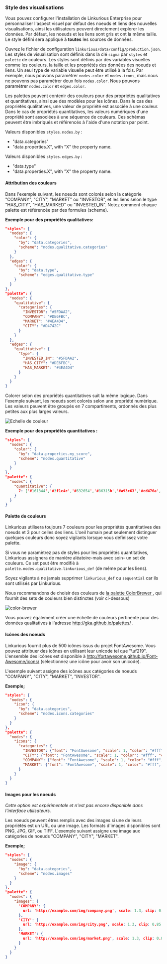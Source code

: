 ### Style des visualisations

Vous pouvez configurer l'installation de Linkurious Enterprise pour personnaliser l'aspect visuel par défaut des noeuds et liens des nouvelles visualisations, ainsi les utilisateurs peuvent directement explorer les données. Par défaut, les noeuds et les liens sont gris et ont la même taille. Le style défini sera appliqué à **toutes** les sources de données.

Ouvrez le fichier de configuration `linkurious/data/config/production.json`. Les styles de visualisation sont définis dans la clé `sigma` par  `styles` et  `palette` de couleurs. Les styles sont définis par des variables visuelles comme les couleurs, la taille et les propriétés des données des noeuds et liens. Un seul type de variable visuelle peut être utilisé à la fois. Par exemple, nous pouvons paramètrer `nodes.color` et `nodes.icons`, mais nous ne pouvons pas paramètrer deux fois  `nodes.color`. Nous pouvons paramètrer `nodes.color` et `edges.color`.

Les palettes peuvent contenir des couleurs pour des propriétés qualitatives et quantitatives, ainsi que des modèles pour les icônes. Dans le cas des propriétés qualitatives, une valeur de propriété est associée à une couleur. Dans le cas de propriétés quantitatives, les valeurs numériques d'une propriété sont associées à une séquence de couleurs. Ces schémas peuvent être imbriqués et référencés à l'aide d'une notation par point. 

Valeurs disponibles `styles.nodes.by` :
- "data.categories"
- "data.properties.X", with "X" the property name.

Valeurs disponibles `styles.edges.by` :
- "data.type"
- "data.properties.X", with "X" the property name.

#### Attribution des couleurs 

Dans l'exemple suivant, les noeuds sont colorés selon la catégorie  "COMPANY", "CITY", "MARKET" ou "INVESTOR", et les liens selon le type  "HAS_CITY", "HAS_MARKED" ou "INVESTED_IN". Notez comment chaque palette est référencée par des formules (scheme).

**Exemple pour des propriétés qualitatives:**
```json
"styles": {
  "nodes": {
    "color": {
      "by": "data.categories",
      "scheme": "nodes.qualitative.categories"
    }
  },
  "edges": {
    "color": {
      "by": "data.type",
      "scheme": "edges.qualitative.type"
    }
  }
},
"palette": {
  "nodes": {
    "qualitative": {
      "categories": {
        "INVESTOR": "#5FDAA2",
        "COMPANY": "#DE6FBC",
        "MARKET": "#4EA4D4",
        "CITY": "#D4742C"
      }
    }
  },
  "edges": {
    "qualitative": {
      "type": {
        "INVESTED_IN": "#5FDAA2",
        "HAS_CITY": "#DE6FBC",
        "HAS_MARKET": "#4EA4D4"
      }
    }
  }
}
```

Colorer selon des propriétés quantitatives suit la même logique. Dans l'exemple suivant, les noeuds sont colorés selon une propriété numérique. Les valeurs peuvent être groupés en 7 compartiments, ordonnés des plus petites aux plus larges valeurs. 

![Echelle de couleur](Color-scale.png)

**Exemple pour des propriétés quantitatives :**
```json
"styles": {
  "nodes": {
    "color": {
      "by": "data.properties.my_score",
      "scheme": "nodes.quantitative"
    }
  }
},
"palette": {
  "nodes": {
    "quantitative": {
      7: ['#161344','#3f1c4c','#632654','#86315b','#a93c63','#cd476a','#f35371']
    }
  }
}
```

#### Palette de couleurs

Linkurious utilisera toujours 7 couleurs pour les propriétés quantitatives des noeuds et 3 pour celles des liens. L'oeil humain peut seulement distinguer quelques couleurs donc soyez vigilants lorsque vous définissez votre palette.  

Si vous ne paramètrez pas de styles pour les propriétés quantitatives, Linkurious assignera de manière aléatoire-mais avec soin- un set de couleurs. Ce set peut être modifiè à  `palette.nodes.qualitative.linkurious_def` (de même pour les liens).

Soyez vigilants à ne jamais supprimer `linkurious_def` ou `sequential` car ils sont utilisés par Linkurious.

Nous recommandons de choisir des couleurs de  [la palette ColorBrewer ](https://github.com/Linkurious/linkurious.js/blob/develop/plugins/sigma.plugins.colorbrewer/sigma.plugins.colorbrewer.js), qui fournit des sets de couleurs bien distinctes (voir ci-dessous) 

![color-brewer](Color-brewer.png)

Vous pouvez également créer une échelle de couleurs pertinente pour des données qualitatives à l'adresse   http://gka.github.io/palettes/ .

#### Icônes des noeuds

Linkurious fournit plus de  500 icônes issus du projet FontAwesome. Vous pouvez attribuer des icônes en utilisant leur unicode tel que "\uf219". L'ensemble des icônes est disponible à  http://fortawesome.github.io/Font-Awesome/icons/ (sélectionnez une icône pour avoir son unicode).

L'exemple suivant assigne des icônes aux catégories de noeuds "COMPANY", "CITY", "MARKET", "INVESTOR".

**Exemple;**
```json
"styles": {
  "nodes": {
    "icon": {
      "by": "data.categories",
      "scheme": "nodes.icons.categories"
    }
  }
},
"palette": {
  "nodes": {
    "icons": {
      "categories": {
        "INVESTOR": {"font": "FontAwesome", "scale": 1, "color": "#fff", "content": "\uf19c"},
        "CITY": {"font": "FontAwesome", "scale": 1, "color": "#fff", "content": "\uf015"},
        "COMPANY": {"font": "FontAwesome", "scale": 1, "color": "#fff", "content": "\uf135"},
        "MARKET": {"font": "FontAwesome", "scale": 1, "color": "#fff", "content": "\uf219"}
      }
    }
  }
}
```

#### Images pour les noeuds

*Cette option est expérimentale et n'est pas encore disponible dans l'interface utilisateurs.*

Les noeuds peuvent êtres remplis avec des images si une de leurs propriétés est un URL ou une image. Les formats d'images disponibles sont PNG, JPG, GIF, ou TIFF. L'exemple suivant assigne une image aux catégories de noeuds "COMPANY", "CITY", "MARKET".


**Exemple;**
```json
"styles": {
  "nodes": {
    "image": {
      "by": "data.categories",
      "scheme": "nodes.images"
    }
  }
},
"palette": {
  "nodes": {
    "images": {
      'COMPANY': {
        url: 'http://example.com/img/company.png', scale: 1.3, clip: 0.85
      },
      'CITY': {
        url: 'http://example.com/img/city.png', scale: 1.3, clip: 0.85
      },
      'MARKET': {
        url: 'http://example.com/img/market.png', scale: 1.3, clip: 0.85
      }
    }
  }
}
```
